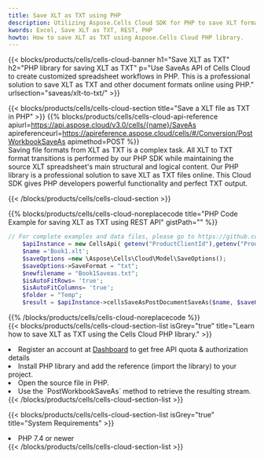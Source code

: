 ```yaml
---
title: Save XLT as TXT using PHP 
description: Utilizing Aspose.Cells Cloud SDK for PHP to save XLT format file as TXT format file. 
kwords: Excel, Save XLT as TXT, REST, PHP
howto: How to save XLT as TXT using Aspose.Cells Cloud PHP library.
---
```



{{< blocks/products/cells/cells-cloud-banner h1="Save XLT as TXT" h2="PHP library for saving XLT as TXT" p="Use SaveAs API of Cells Cloud to create customized spreadsheet workflows in PHP. This is a professional solution to save XLT as TXT and other document formats online using PHP." urlsection="saveas/xlt-to-txt/" >}}

{{< blocks/products/cells/cells-cloud-section  title="Save a XLT file as TXT in PHP" >}}
{{% blocks/products/cells/cells-cloud-api-reference  apiurl=https://api.aspose.cloud/v3.0/cells/{name}/SaveAs  apireferenceurl=https://apireference.aspose.cloud/cells/#/Conversion/PostWorkbookSaveAs  apimethod=POST %}}
<br/>
Saving file formats from XLT as TXT is a complex task. All XLT to TXT format transitions is performed by our PHP SDK while maintaining the source XLT spreadsheet's main structural and logical content. Our PHP library is a professional solution to save XLT as TXT files online. This Cloud SDK gives PHP developers powerful functionality and perfect TXT output.

{{< /blocks/products/cells/cells-cloud-section >}}

{{% blocks/products/cells/cells-cloud-noreplacecode title="PHP Code Example for saving XLT as TXT using REST API" gistPath="" %}}
  
```php
// For complete examples and data files, please go to https://github.com/aspose-cells-cloud/aspose-cells-cloud-php/
    $apiInstance = new CellsApi( getenv("ProductClientId"),getenv("ProductClientSecret") );
    $name ='Book1.xlt';
    $saveOptions =new \Aspose\Cells\Cloud\Model\SaveOptions();
    $saveOptions->SaveFormat = "txt";
    $newfilename = "Book1Saveas.txt";
    $isAutoFitRows= 'true';
    $isAutoFitColumns= 'true';
    $folder = "Temp";
    $result = $apiInstance->cellsSaveAsPostDocumentSaveAs($name, $saveOptions, $newfilename,$isAutoFitRows, $isAutoFitColumns, $folder);
```
  
{{% /blocks/products/cells/cells-cloud-noreplacecode  %}}
<br/>
{{< blocks/products/cells/cells-cloud-section-list isGrey="true"  title="Learn how to save XLT as TXT using the Cells Cloud PHP library." >}}
<li>Register an account at <a href="https://dashboard.aspose.cloud/">Dashboard</a> to get free API quota & authorization details</li>
<li>Install PHP library and add the reference (import the library) to your project.</li>
<li>Open the source file in PHP.</li>
<li>Use the `PostWorkbookSaveAs` method to retrieve the resulting stream.</li>
{{< /blocks/products/cells/cells-cloud-section-list >}}

{{< blocks/products/cells/cells-cloud-section-list isGrey="true"  title="System Requirements" >}}
<li>PHP 7.4 or newer</li>
{{< /blocks/products/cells/cells-cloud-section-list >}}
